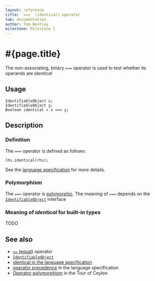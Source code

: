 ```yaml
---
layout: reference
title: `===` (identical) operator
tab: documentation
author: Tom Bentley
milestone: Milestone 1
---
```


# #{page.title}

The non-associating, binary `===` operator is used to test whether its operands 
are *identical*

## Usage 

    IdentifiableObject x;
    IdentifiableObject y;
    Boolean identical = x === y;

## Description

### Definition 

The `===` operator is defined as follows:

    lhs.identical(rhs);

See the [language specification](#{site.urls.spec}#equalitycomparison) for more details.

### Polymorphism

The `===` operator is [polymorphic](/documentation/reference/operator/operator-polymorphism). 
The meaning of `===` depends on the 
[`IdentifiableObject`](../../ceylon.language/IdentifiableObject) interface

### Meaning of *identical* for built-in types

TODO

## See also

* [`==` (equal)](../equal) operator
* [`IdentifiableObject`](../../ceylon.language/IdentifiableObject)
* [identical in the language specification](#{site.urls.spec}#equalitycomparison)
* [operator precedence](#{site.urls.spec}#operatorprecedence) in the 
  language specification
* [Operator polymorphism](/documentation/tour/language-module/#operator_polymorphism) 
  in the Tour of Ceylon
